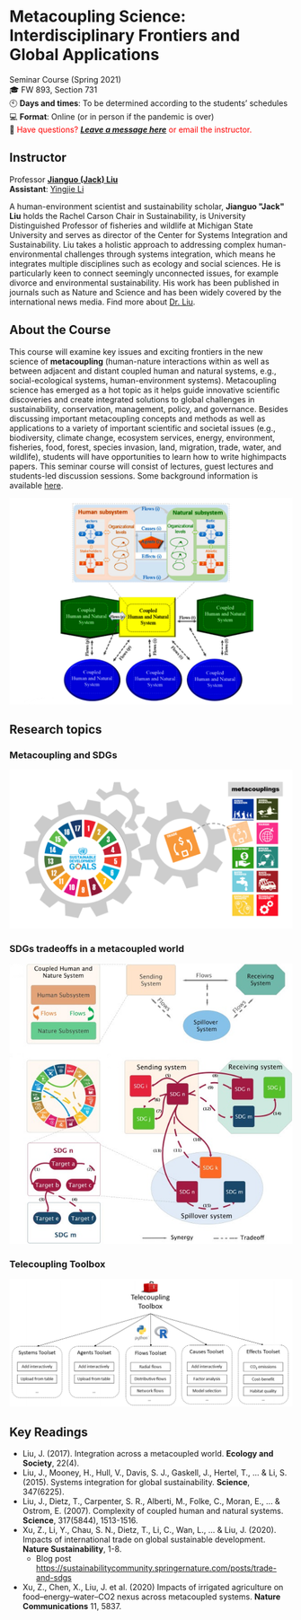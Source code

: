 # Metacoupling Science: Interdisciplinary Frontiers and Global Applications
Seminar Course (Spring 2021)\
:mortar_board: FW 893, Section 731\
:clock10: **Days and times**: To be determined according to the students’ schedules\
:computer: **Format**: Online (or in person if the pandemic is over)\
:red_circle: <span style="color:red">Have questions? [***Leave a message here***](https://docs.google.com/document/d/1cdDtqL1gZ2pBOcTUAnhdBaDcf4x-eKlsP_pHSRsqA5A/edit?usp=sharing) or email the instructor.</span>

## Instructor
Professor [**Jianguo (Jack) Liu**](http://www.csis.msu.edu/people/jianguo-jack-liu)\
**Assistant**: [Yingjie Li](http://www.csis.msu.edu/people/yingjie-li)

A human-environment scientist and sustainability scholar, **Jianguo "Jack" Liu** holds the Rachel Carson Chair in Sustainability, is University Distinguished Professor of fisheries and wildlife at Michigan State University and serves as director of the Center for Systems Integration and Sustainability. Liu takes a holistic approach to addressing complex human-environmental challenges through systems integration, which means he integrates multiple disciplines such as ecology and social sciences. He is particularly keen to connect seemingly unconnected issues, for example divorce and environmental sustainability. His work has been published in journals such as Nature and Science and has been widely covered by the international news media. Find more about [Dr. Liu](http://www.csis.msu.edu/people/jianguo-jack-liu).

## About the Course
This course will examine key issues and exciting frontiers in the new science of **metacoupling** (human-nature interactions within as well as between adjacent and distant coupled human and natural systems, e.g., social-ecological systems, human-environment systems). Metacoupling science has emerged as a hot topic as it helps guide innovative scientific discoveries and create integrated solutions to global challenges in sustainability, conservation, management, policy, and governance. Besides discussing important metacoupling concepts and methods as well as applications to a variety of important scientific and societal issues (e.g., biodiversity, climate change, ecosystem services, energy, environment, fisheries, food, forest, species invasion, land, migration, trade, water, and wildlife), students will have opportunities to learn how to write highimpacts papers. This seminar course will consist of lectures, guest lectures and students-led discussion sessions. Some background information is available [here](https://www.canr.msu.edu/telecoupling/).

![liu_2017_metacoupling_framework](/images/liu_2017_metacoupling_framework.png)

## Research topics
### Metacoupling and SDGs
![metacoupling_sdg_wheel](/images/metacoupling_sdg_wheel.png)

### SDGs tradeoffs in a metacoupled world 
<p align="center">
  <img src="/images/zhao_2020_sdg_tradeoffs.jpg" />
</p>

### Telecoupling Toolbox
![Tonini_2017_Telecoupling_Toolbox](/images/Tonini_2017_Telecoupling_Toolbox.png)

## Key Readings
- Liu, J. (2017). Integration across a metacoupled world. **Ecology and Society**, 22(4).
- Liu, J., Mooney, H., Hull, V., Davis, S. J., Gaskell, J., Hertel, T., ... & Li, S. (2015). Systems integration for global sustainability. **Science**, 347(6225).
- Liu, J., Dietz, T., Carpenter, S. R., Alberti, M., Folke, C., Moran, E., ... & Ostrom, E. (2007). Complexity of coupled human and natural systems. **Science**, 317(5844), 1513-1516.
- Xu, Z., Li, Y., Chau, S. N., Dietz, T., Li, C., Wan, L., ... & Liu, J. (2020). Impacts of international trade on global sustainable development. **Nature Sustainability**, 1-8.
  + Blog post https://sustainabilitycommunity.springernature.com/posts/trade-and-sdgs
- Xu, Z., Chen, X., Liu, J. et al. (2020) Impacts of irrigated agriculture on food–energy–water–CO2 nexus across metacoupled systems. **Nature Communications** 11, 5837.

